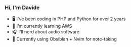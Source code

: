 ### Hi, I'm Davide

- 🖥️ I've been coding in PHP and Python for over 2 years
- 🌱 I’m currently learning AWS
- 🎧 I'll nerd about audio software
- 📃 Currently using Obsibian + Nvim for note-taking
